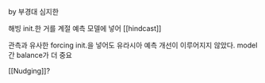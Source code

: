 by 부경대 심지한

해빙 init.한 거를 계절 예측 모델에 넣어 [[hindcast]]

관측과 유사한 forcing init.을 넣어도 유라시아 예측 개선이 이루어지지 않았다. model간 balance가 더 중요

[[Nudging]]? 